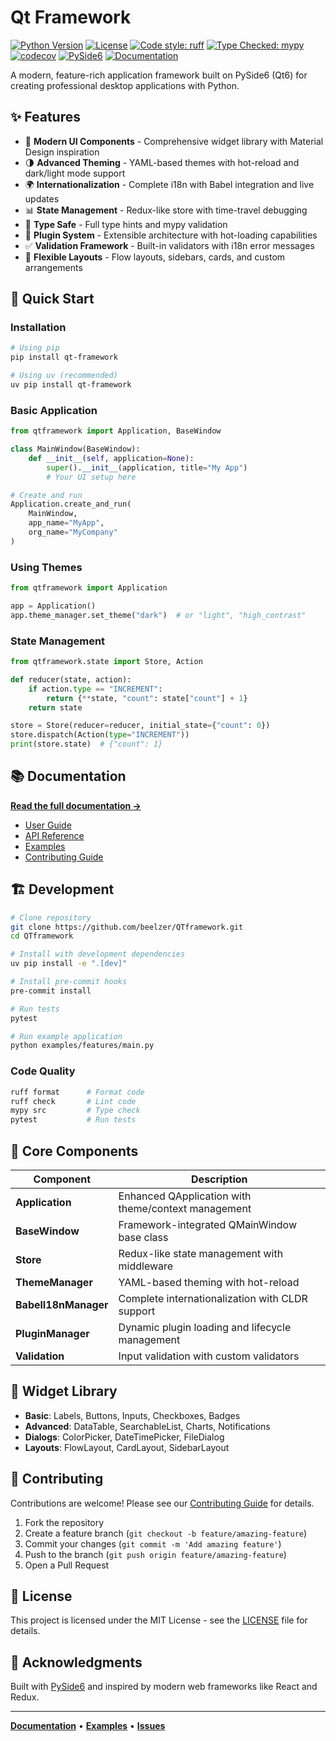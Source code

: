 # Qt Framework

[![Python Version](https://img.shields.io/badge/python-3.13+-blue.svg)](https://www.python.org/downloads/)
[![License](https://img.shields.io/badge/license-MIT-green.svg)](LICENSE)
[![Code style: ruff](https://img.shields.io/badge/code%20style-ruff-000000.svg)](https://github.com/astral-sh/ruff)
[![Type Checked: mypy](https://img.shields.io/badge/type%20checked-mypy-blue.svg)](https://mypy-lang.org/)
[![codecov](https://codecov.io/gh/beelzer/QTframework/branch/master/graph/badge.svg)](https://codecov.io/gh/beelzer/QTframework)
[![PySide6](https://img.shields.io/badge/Qt-PySide6-41CD52.svg)](https://wiki.qt.io/Qt_for_Python)
[![Documentation](https://img.shields.io/badge/docs-latest-brightgreen.svg)](https://beelzer.github.io/QTframework/)

A modern, feature-rich application framework built on PySide6 (Qt6) for creating professional desktop applications with Python.

## ✨ Features

- 🎨 **Modern UI Components** - Comprehensive widget library with Material Design inspiration
- 🌗 **Advanced Theming** - YAML-based themes with hot-reload and dark/light mode support
- 🌍 **Internationalization** - Complete i18n with Babel integration and live updates
- 📊 **State Management** - Redux-like store with time-travel debugging
- 🎯 **Type Safe** - Full type hints and mypy validation
- 🔌 **Plugin System** - Extensible architecture with hot-loading capabilities
- ✅ **Validation Framework** - Built-in validators with i18n error messages
- 📐 **Flexible Layouts** - Flow layouts, sidebars, cards, and custom arrangements

## 🚀 Quick Start

### Installation

```bash
# Using pip
pip install qt-framework

# Using uv (recommended)
uv pip install qt-framework
```

### Basic Application

```python
from qtframework import Application, BaseWindow

class MainWindow(BaseWindow):
    def __init__(self, application=None):
        super().__init__(application, title="My App")
        # Your UI setup here

# Create and run
Application.create_and_run(
    MainWindow,
    app_name="MyApp",
    org_name="MyCompany"
)
```

### Using Themes

```python
from qtframework import Application

app = Application()
app.theme_manager.set_theme("dark")  # or "light", "high_contrast"
```

### State Management

```python
from qtframework.state import Store, Action

def reducer(state, action):
    if action.type == "INCREMENT":
        return {**state, "count": state["count"] + 1}
    return state

store = Store(reducer=reducer, initial_state={"count": 0})
store.dispatch(Action(type="INCREMENT"))
print(store.state)  # {"count": 1}
```

## 📚 Documentation

**[Read the full documentation →](https://beelzer.github.io/QTframework/)**

- [User Guide](https://beelzer.github.io/QTframework/user-guide/)
- [API Reference](https://beelzer.github.io/QTframework/api/)
- [Examples](https://beelzer.github.io/QTframework/examples/)
- [Contributing Guide](https://beelzer.github.io/QTframework/contributing/)

## 🏗️ Development

```bash
# Clone repository
git clone https://github.com/beelzer/QTframework.git
cd QTframework

# Install with development dependencies
uv pip install -e ".[dev]"

# Install pre-commit hooks
pre-commit install

# Run tests
pytest

# Run example application
python examples/features/main.py
```

### Code Quality

```bash
ruff format      # Format code
ruff check       # Lint code
mypy src         # Type check
pytest           # Run tests
```

## 🎯 Core Components

| Component            | Description                                         |
| -------------------- | --------------------------------------------------- |
| **Application**      | Enhanced QApplication with theme/context management |
| **BaseWindow**       | Framework-integrated QMainWindow base class         |
| **Store**            | Redux-like state management with middleware         |
| **ThemeManager**     | YAML-based theming with hot-reload                  |
| **BabelI18nManager** | Complete internationalization with CLDR support     |
| **PluginManager**    | Dynamic plugin loading and lifecycle management     |
| **Validation**       | Input validation with custom validators             |

## 🧩 Widget Library

- **Basic**: Labels, Buttons, Inputs, Checkboxes, Badges
- **Advanced**: DataTable, SearchableList, Charts, Notifications
- **Dialogs**: ColorPicker, DateTimePicker, FileDialog
- **Layouts**: FlowLayout, CardLayout, SidebarLayout

## 🤝 Contributing

Contributions are welcome! Please see our [Contributing Guide](CONTRIBUTING.md) for details.

1. Fork the repository
2. Create a feature branch (`git checkout -b feature/amazing-feature`)
3. Commit your changes (`git commit -m 'Add amazing feature'`)
4. Push to the branch (`git push origin feature/amazing-feature`)
5. Open a Pull Request

## 📄 License

This project is licensed under the MIT License - see the [LICENSE](LICENSE) file for details.

## 🙏 Acknowledgments

Built with [PySide6](https://wiki.qt.io/Qt_for_Python) and inspired by modern web frameworks like React and Redux.

---

**[Documentation](https://beelzer.github.io/QTframework/)** • **[Examples](examples/)** • **[Issues](https://github.com/beelzer/QTframework/issues)**
